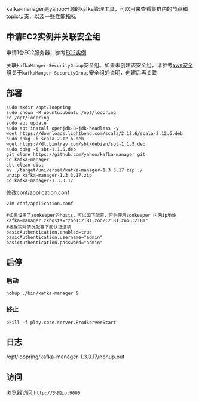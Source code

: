 kafka-manager是yahoo开源的kafka管理工具，可以用来查看集群内的节点和topic状态，以及一些性能指标

## 申请EC2实例并关联安全组
申请1台EC2服务器，参考[EC2实例](new_ec2_cn.md)

关联`kafkaManger-SecurityGroup`安全组。如果未创建该安全组，请参考[aws安全组](security_group_cn.md)关于`kafkaManger-SecurityGroup`安全组的说明，创建后再关联

## 部署
```
sudo mkdir /opt/loopring
sudo chown -R ubuntu:ubuntu /opt/loopring
cd /opt/loopring
sudo apt update
sudo apt install openjdk-8-jdk-headless -y
wget https://downloads.lightbend.com/scala/2.12.6/scala-2.12.6.deb
sudo dpkg -i scala-2.12.6.deb 
wget https://dl.bintray.com/sbt/debian/sbt-1.1.5.deb
sudo dpkg -i sbt-1.1.5.deb
git clone https://github.com/yahoo/kafka-manager.git
cd kafka-manager
sbt clean dist
mv ./target/universal/kafka-manager-1.3.3.17.zip ./
unzip kafka-manager-1.3.3.17.zip
cd kafka-manager-1.3.3.17
```
修改conf/application.conf

`vim conf/application.conf`
```
#如果设置了zookeeper的hosts，可以如下配置，否则使用zookeeper 内网ip地址
kafka-manager.zkhosts="zoo1:2181,zoo2:2181,zoo3:2181"
#根据实际情况配置下面认证选项
basicAuthentication.enabled=true
basicAuthentication.username="admin"
basicAuthentication.password="admin"
```
## 启停

### 启动
`nohup ./bin/kafka-manager &`

### 终止
`pkill -f play.core.server.ProdServerStart`

## 日志
/opt/loopring/kafka-manager-1.3.3.17/nohup.out

## 访问
浏览器访问 `http://外网ip:9000`